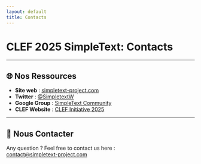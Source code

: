 ```yaml
---
layout: default
title: Contacts
---
```


# CLEF 2025 SimpleText: Contacts

---

## 🌐 Nos Ressources

- **Site web** : [simpletext-project.com](http://simpletext-project.com/)
- **Twitter** : [@SimpletextW](https://twitter.com/SimpletextW)
- **Google Group** : [SimpleText Community](https://groups.google.com/g/simpletext)
- **CLEF Website** : [CLEF Initiative 2025](https://clef2025.clef-initiative.eu/index.php)

---

## 📧 Nous Contacter

Any question ? Feel free to contact us here :  
[contact@simpletext-project.com](mailto:contact@simpletext-project.com)
